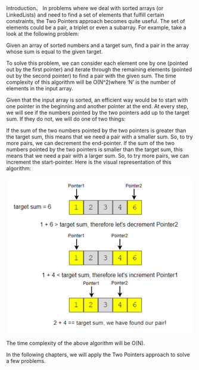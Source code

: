 Introduction、
In problems where we deal with sorted arrays (or LinkedLists) and need to find a set of elements that fulfill certain constraints, the Two Pointers approach becomes quite useful. The set of elements could be a pair, a triplet or even a subarray. For example, take a look at the following problem:

Given an array of sorted numbers and a target sum, find a pair in the array whose sum is equal to the given target.

To solve this problem, we can consider each element one by one (pointed out by the first pointer) and iterate through the remaining elements (pointed out by the second pointer) to find a pair with the given sum. The time complexity of this algorithm will be O(N^2)where ‘N’ is the number of elements in the input array.

Given that the input array is sorted, an efficient way would be to start with one pointer in the beginning and another pointer at the end. At every step, we will see if the numbers pointed by the two pointers add up to the target sum. If they do not, we will do one of two things:

If the sum of the two numbers pointed by the two pointers is greater than the target sum, this means that we need a pair with a smaller sum. So, to try more pairs, we can decrement the end-pointer.
If the sum of the two numbers pointed by the two pointers is smaller than the target sum, this means that we need a pair with a larger sum. So, to try more pairs, we can increment the start-pointer.
Here is the visual representation of this algorithm:

![alt text](pics/2001.PNG?raw=true)

The time complexity of the above algorithm will be O(N).

In the following chapters, we will apply the Two Pointers approach to solve a few problems.